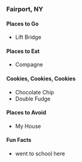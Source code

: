 ### Fairport, NY

#### Places to Go
- Lift Bridge

#### Places to Eat
- Compagne

#### Cookies, Cookies, Cookies
- Chocolate Chip
- Double Fudge


#### Places to Avoid
- My House

#### Fun Facts
- went to school here
